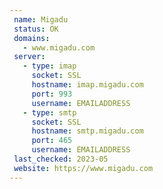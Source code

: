 ```yaml
---
 name: Migadu
 status: OK
 domains: 
   - www.migadu.com
 server:
   - type: imap
     socket: SSL
     hostname: imap.migadu.com
     port: 993
     username: EMAILADDRESS
   - type: smtp
     socket: SSL
     hostname: smtp.migadu.com
     port: 465
     username: EMAILADDRESS
 last_checked: 2023-05
 website: https://www.migadu.com
---
```

